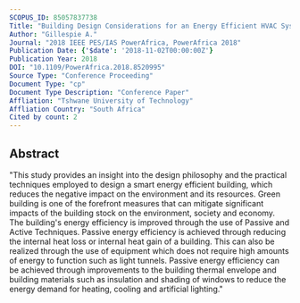 ```yaml
---
SCOPUS_ID: 85057837738
Title: "Building Design Considerations for an Energy Efficient HVAC System"
Author: "Gillespie A."
Journal: "2018 IEEE PES/IAS PowerAfrica, PowerAfrica 2018"
Publication Date: {'$date': '2018-11-02T00:00:00Z'}
Publication Year: 2018
DOI: "10.1109/PowerAfrica.2018.8520995"
Source Type: "Conference Proceeding"
Document Type: "cp"
Document Type Description: "Conference Paper"
Affliation: "Tshwane University of Technology"
Affliation Country: "South Africa"
Cited by count: 2
---
```


## Abstract
"This study provides an insight into the design philosophy and the practical techniques employed to design a smart energy efficient building, which reduces the negative impact on the environment and its resources. Green building is one of the forefront measures that can mitigate significant impacts of the building stock on the environment, society and economy. The building's energy efficiency is improved through the use of Passive and Active Techniques. Passive energy efficiency is achieved through reducing the internal heat loss or internal heat gain of a building. This can also be realized through the use of equipment which does not require high amounts of energy to function such as light tunnels. Passive energy efficiency can be achieved through improvements to the building thermal envelope and building materials such as insulation and shading of windows to reduce the energy demand for heating, cooling and artificial lighting."
